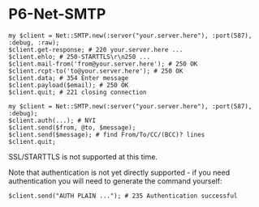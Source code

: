 P6-Net-SMTP
===========

    my $client = Net::SMTP.new(:server("your.server.here"), :port(587), :debug, :raw);
    $client.get-response; # 220 your.server.here ...
    $client.ehlo; # 250-STARTTLS\r\n250 ...
    $client.mail-from('from@your.server.here'); # 250 OK
    $client.rcpt-to('to@your.server.here'); # 250 OK
    $client.data; # 354 Enter message
    $client.payload($email); # 250 OK
    $client.quit; # 221 closing connection

    my $client = Net::SMTP.new(:server("your.server.here"), :port(587), :debug);
    $client.auth(...); # NYI
    $client.send($from, @to, $message);
    $client.send($message); # find From/To/CC/(BCC)? lines
    $client.quit;

SSL/STARTTLS is not supported at this time.

Note that authentication is not yet directly supported - if you need authentication
you will need to generate the command yourself:

    $client.send("AUTH PLAIN ..."); # 235 Authentication successful
